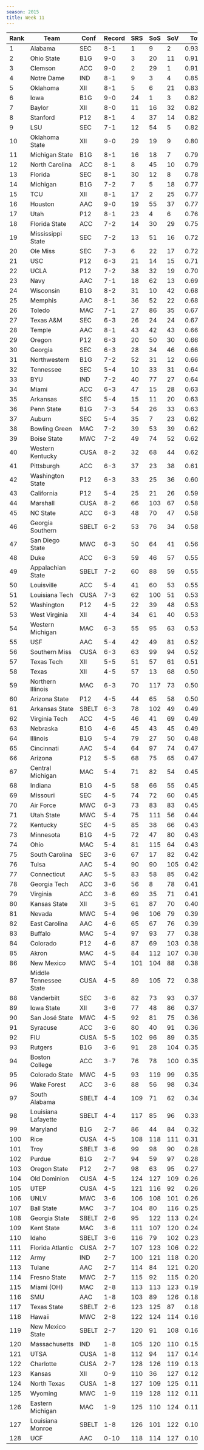 ```yaml
---
season: 2015
title: Week 11
---
```

<table class="display"><thead><tr><th>Rank</th><th>Team</th><th>Conf</th><th>Record</th><th>SRS</th><th>SoS</th><th>SoV</th><th>Total</th></tr></thead><tbody>
<tr><td>1</td><td>Alabama</td><td>SEC</td><td>8-1</td><td>1</td><td>9</td><td>2</td><td>0.93049</td></tr>
<tr><td>2</td><td>Ohio State</td><td>B1G</td><td>9-0</td><td>3</td><td>20</td><td>11</td><td>0.91452</td></tr>
<tr><td>3</td><td>Clemson</td><td>ACC</td><td>9-0</td><td>2</td><td>29</td><td>1</td><td>0.91345</td></tr>
<tr><td>4</td><td>Notre Dame</td><td>IND</td><td>8-1</td><td>9</td><td>3</td><td>4</td><td>0.85210</td></tr>
<tr><td>5</td><td>Oklahoma</td><td>XII</td><td>8-1</td><td>5</td><td>6</td><td>21</td><td>0.83115</td></tr>
<tr><td>6</td><td>Iowa</td><td>B1G</td><td>9-0</td><td>24</td><td>1</td><td>3</td><td>0.82885</td></tr>
<tr><td>7</td><td>Baylor</td><td>XII</td><td>8-0</td><td>11</td><td>16</td><td>32</td><td>0.82608</td></tr>
<tr><td>8</td><td>Stanford</td><td>P12</td><td>8-1</td><td>4</td><td>37</td><td>14</td><td>0.82525</td></tr>
<tr><td>9</td><td>LSU</td><td>SEC</td><td>7-1</td><td>12</td><td>54</td><td>5</td><td>0.82020</td></tr>
<tr><td>10</td><td>Oklahoma State</td><td>XII</td><td>9-0</td><td>29</td><td>19</td><td>9</td><td>0.80670</td></tr>
<tr><td>11</td><td>Michigan State</td><td>B1G</td><td>8-1</td><td>16</td><td>18</td><td>7</td><td>0.79762</td></tr>
<tr><td>12</td><td>North Carolina</td><td>ACC</td><td>8-1</td><td>8</td><td>45</td><td>10</td><td>0.79394</td></tr>
<tr><td>13</td><td>Florida</td><td>SEC</td><td>8-1</td><td>30</td><td>12</td><td>8</td><td>0.78174</td></tr>
<tr><td>14</td><td>Michigan</td><td>B1G</td><td>7-2</td><td>7</td><td>5</td><td>18</td><td>0.77972</td></tr>
<tr><td>15</td><td>TCU</td><td>XII</td><td>8-1</td><td>17</td><td>2</td><td>25</td><td>0.77552</td></tr>
<tr><td>16</td><td>Houston</td><td>AAC</td><td>9-0</td><td>19</td><td>55</td><td>37</td><td>0.77167</td></tr>
<tr><td>17</td><td>Utah</td><td>P12</td><td>8-1</td><td>23</td><td>4</td><td>6</td><td>0.76732</td></tr>
<tr><td>18</td><td>Florida State</td><td>ACC</td><td>7-2</td><td>14</td><td>30</td><td>29</td><td>0.75693</td></tr>
<tr><td>19</td><td>Mississippi State</td><td>SEC</td><td>7-2</td><td>13</td><td>51</td><td>16</td><td>0.72912</td></tr>
<tr><td>20</td><td>Ole Miss</td><td>SEC</td><td>7-3</td><td>6</td><td>22</td><td>17</td><td>0.72328</td></tr>
<tr><td>21</td><td>USC</td><td>P12</td><td>6-3</td><td>21</td><td>14</td><td>15</td><td>0.71197</td></tr>
<tr><td>22</td><td>UCLA</td><td>P12</td><td>7-2</td><td>38</td><td>32</td><td>19</td><td>0.70587</td></tr>
<tr><td>23</td><td>Navy</td><td>AAC</td><td>7-1</td><td>18</td><td>62</td><td>13</td><td>0.69386</td></tr>
<tr><td>24</td><td>Wisconsin</td><td>B1G</td><td>8-2</td><td>31</td><td>10</td><td>42</td><td>0.68778</td></tr>
<tr><td>25</td><td>Memphis</td><td>AAC</td><td>8-1</td><td>36</td><td>52</td><td>22</td><td>0.68345</td></tr>
<tr><td>26</td><td>Toledo</td><td>MAC</td><td>7-1</td><td>27</td><td>86</td><td>35</td><td>0.67601</td></tr>
<tr><td>27</td><td>Texas A&M</td><td>SEC</td><td>6-3</td><td>26</td><td>24</td><td>24</td><td>0.67589</td></tr>
<tr><td>28</td><td>Temple</td><td>AAC</td><td>8-1</td><td>43</td><td>42</td><td>43</td><td>0.66947</td></tr>
<tr><td>29</td><td>Oregon</td><td>P12</td><td>6-3</td><td>20</td><td>50</td><td>30</td><td>0.66782</td></tr>
<tr><td>30</td><td>Georgia</td><td>SEC</td><td>6-3</td><td>28</td><td>34</td><td>46</td><td>0.66264</td></tr>
<tr><td>31</td><td>Northwestern</td><td>B1G</td><td>7-2</td><td>52</td><td>31</td><td>12</td><td>0.66054</td></tr>
<tr><td>32</td><td>Tennessee</td><td>SEC</td><td>5-4</td><td>10</td><td>33</td><td>31</td><td>0.64801</td></tr>
<tr><td>33</td><td>BYU</td><td>IND</td><td>7-2</td><td>40</td><td>77</td><td>27</td><td>0.64035</td></tr>
<tr><td>34</td><td>Miami</td><td>ACC</td><td>6-3</td><td>47</td><td>15</td><td>28</td><td>0.63955</td></tr>
<tr><td>35</td><td>Arkansas</td><td>SEC</td><td>5-4</td><td>15</td><td>11</td><td>20</td><td>0.63256</td></tr>
<tr><td>36</td><td>Penn State</td><td>B1G</td><td>7-3</td><td>54</td><td>26</td><td>33</td><td>0.63100</td></tr>
<tr><td>37</td><td>Auburn</td><td>SEC</td><td>5-4</td><td>35</td><td>7</td><td>23</td><td>0.62720</td></tr>
<tr><td>38</td><td>Bowling Green</td><td>MAC</td><td>7-2</td><td>39</td><td>53</td><td>39</td><td>0.62694</td></tr>
<tr><td>39</td><td>Boise State</td><td>MWC</td><td>7-2</td><td>49</td><td>74</td><td>52</td><td>0.62533</td></tr>
<tr><td>40</td><td>Western Kentucky</td><td>CUSA</td><td>8-2</td><td>32</td><td>68</td><td>44</td><td>0.62506</td></tr>
<tr><td>41</td><td>Pittsburgh</td><td>ACC</td><td>6-3</td><td>37</td><td>23</td><td>38</td><td>0.61639</td></tr>
<tr><td>42</td><td>Washington State</td><td>P12</td><td>6-3</td><td>33</td><td>25</td><td>36</td><td>0.60766</td></tr>
<tr><td>43</td><td>California</td><td>P12</td><td>5-4</td><td>25</td><td>21</td><td>26</td><td>0.59341</td></tr>
<tr><td>44</td><td>Marshall</td><td>CUSA</td><td>8-2</td><td>66</td><td>103</td><td>67</td><td>0.58657</td></tr>
<tr><td>45</td><td>NC State</td><td>ACC</td><td>6-3</td><td>48</td><td>70</td><td>47</td><td>0.58540</td></tr>
<tr><td>46</td><td>Georgia Southern</td><td>SBELT</td><td>6-2</td><td>53</td><td>76</td><td>34</td><td>0.58383</td></tr>
<tr><td>47</td><td>San Diego State</td><td>MWC</td><td>6-3</td><td>50</td><td>64</td><td>41</td><td>0.56602</td></tr>
<tr><td>48</td><td>Duke</td><td>ACC</td><td>6-3</td><td>59</td><td>46</td><td>57</td><td>0.55918</td></tr>
<tr><td>49</td><td>Appalachian State</td><td>SBELT</td><td>7-2</td><td>60</td><td>88</td><td>59</td><td>0.55676</td></tr>
<tr><td>50</td><td>Louisville</td><td>ACC</td><td>5-4</td><td>41</td><td>60</td><td>53</td><td>0.55191</td></tr>
<tr><td>51</td><td>Louisiana Tech</td><td>CUSA</td><td>7-3</td><td>62</td><td>100</td><td>51</td><td>0.53868</td></tr>
<tr><td>52</td><td>Washington</td><td>P12</td><td>4-5</td><td>22</td><td>39</td><td>48</td><td>0.53713</td></tr>
<tr><td>53</td><td>West Virginia</td><td>XII</td><td>4-4</td><td>34</td><td>61</td><td>40</td><td>0.53545</td></tr>
<tr><td>54</td><td>Western Michigan</td><td>MAC</td><td>6-3</td><td>55</td><td>95</td><td>63</td><td>0.53427</td></tr>
<tr><td>55</td><td>USF</td><td>AAC</td><td>5-4</td><td>42</td><td>49</td><td>81</td><td>0.52846</td></tr>
<tr><td>56</td><td>Southern Miss</td><td>CUSA</td><td>6-3</td><td>63</td><td>99</td><td>94</td><td>0.52284</td></tr>
<tr><td>57</td><td>Texas Tech</td><td>XII</td><td>5-5</td><td>51</td><td>57</td><td>61</td><td>0.51088</td></tr>
<tr><td>58</td><td>Texas</td><td>XII</td><td>4-5</td><td>57</td><td>13</td><td>68</td><td>0.50509</td></tr>
<tr><td>59</td><td>Northern Illinois</td><td>MAC</td><td>6-3</td><td>70</td><td>117</td><td>73</td><td>0.50370</td></tr>
<tr><td>60</td><td>Arizona State</td><td>P12</td><td>4-5</td><td>44</td><td>65</td><td>58</td><td>0.50193</td></tr>
<tr><td>61</td><td>Arkansas State</td><td>SBELT</td><td>6-3</td><td>78</td><td>102</td><td>49</td><td>0.49795</td></tr>
<tr><td>62</td><td>Virginia Tech</td><td>ACC</td><td>4-5</td><td>46</td><td>41</td><td>69</td><td>0.49547</td></tr>
<tr><td>63</td><td>Nebraska</td><td>B1G</td><td>4-6</td><td>45</td><td>43</td><td>45</td><td>0.49192</td></tr>
<tr><td>64</td><td>Illinois</td><td>B1G</td><td>5-4</td><td>79</td><td>27</td><td>50</td><td>0.48335</td></tr>
<tr><td>65</td><td>Cincinnati</td><td>AAC</td><td>5-4</td><td>64</td><td>97</td><td>74</td><td>0.47812</td></tr>
<tr><td>66</td><td>Arizona</td><td>P12</td><td>5-5</td><td>68</td><td>75</td><td>65</td><td>0.47562</td></tr>
<tr><td>67</td><td>Central Michigan</td><td>MAC</td><td>5-4</td><td>71</td><td>82</td><td>54</td><td>0.45783</td></tr>
<tr><td>68</td><td>Indiana</td><td>B1G</td><td>4-5</td><td>58</td><td>66</td><td>55</td><td>0.45496</td></tr>
<tr><td>69</td><td>Missouri</td><td>SEC</td><td>4-5</td><td>74</td><td>72</td><td>60</td><td>0.45295</td></tr>
<tr><td>70</td><td>Air Force</td><td>MWC</td><td>6-3</td><td>73</td><td>83</td><td>83</td><td>0.45234</td></tr>
<tr><td>71</td><td>Utah State</td><td>MWC</td><td>5-4</td><td>75</td><td>111</td><td>56</td><td>0.44118</td></tr>
<tr><td>72</td><td>Kentucky</td><td>SEC</td><td>4-5</td><td>85</td><td>38</td><td>66</td><td>0.43622</td></tr>
<tr><td>73</td><td>Minnesota</td><td>B1G</td><td>4-5</td><td>72</td><td>47</td><td>80</td><td>0.43237</td></tr>
<tr><td>74</td><td>Ohio</td><td>MAC</td><td>5-4</td><td>81</td><td>115</td><td>64</td><td>0.43069</td></tr>
<tr><td>75</td><td>South Carolina</td><td>SEC</td><td>3-6</td><td>67</td><td>17</td><td>82</td><td>0.42572</td></tr>
<tr><td>76</td><td>Tulsa</td><td>AAC</td><td>5-4</td><td>90</td><td>90</td><td>105</td><td>0.42386</td></tr>
<tr><td>77</td><td>Connecticut</td><td>AAC</td><td>5-5</td><td>83</td><td>58</td><td>85</td><td>0.42083</td></tr>
<tr><td>78</td><td>Georgia Tech</td><td>ACC</td><td>3-6</td><td>56</td><td>8</td><td>78</td><td>0.41827</td></tr>
<tr><td>79</td><td>Virginia</td><td>ACC</td><td>3-6</td><td>69</td><td>35</td><td>71</td><td>0.41552</td></tr>
<tr><td>80</td><td>Kansas State</td><td>XII</td><td>3-5</td><td>61</td><td>87</td><td>70</td><td>0.40393</td></tr>
<tr><td>81</td><td>Nevada</td><td>MWC</td><td>5-4</td><td>96</td><td>106</td><td>79</td><td>0.39959</td></tr>
<tr><td>82</td><td>East Carolina</td><td>AAC</td><td>4-6</td><td>65</td><td>67</td><td>76</td><td>0.39738</td></tr>
<tr><td>83</td><td>Buffalo</td><td>MAC</td><td>5-4</td><td>97</td><td>93</td><td>77</td><td>0.38914</td></tr>
<tr><td>84</td><td>Colorado</td><td>P12</td><td>4-6</td><td>87</td><td>69</td><td>103</td><td>0.38300</td></tr>
<tr><td>85</td><td>Akron</td><td>MAC</td><td>4-5</td><td>84</td><td>112</td><td>107</td><td>0.38286</td></tr>
<tr><td>86</td><td>New Mexico</td><td>MWC</td><td>5-4</td><td>101</td><td>104</td><td>88</td><td>0.38191</td></tr>
<tr><td>87</td><td>Middle Tennessee State</td><td>CUSA</td><td>4-5</td><td>89</td><td>105</td><td>72</td><td>0.38111</td></tr>
<tr><td>88</td><td>Vanderbilt</td><td>SEC</td><td>3-6</td><td>82</td><td>73</td><td>93</td><td>0.37663</td></tr>
<tr><td>89</td><td>Iowa State</td><td>XII</td><td>3-6</td><td>77</td><td>48</td><td>86</td><td>0.37202</td></tr>
<tr><td>90</td><td>San José State</td><td>MWC</td><td>4-5</td><td>92</td><td>81</td><td>75</td><td>0.36612</td></tr>
<tr><td>91</td><td>Syracuse</td><td>ACC</td><td>3-6</td><td>80</td><td>40</td><td>91</td><td>0.36516</td></tr>
<tr><td>92</td><td>FIU</td><td>CUSA</td><td>5-5</td><td>102</td><td>96</td><td>89</td><td>0.35613</td></tr>
<tr><td>93</td><td>Rutgers</td><td>B1G</td><td>3-6</td><td>91</td><td>28</td><td>104</td><td>0.35522</td></tr>
<tr><td>94</td><td>Boston College</td><td>ACC</td><td>3-7</td><td>76</td><td>78</td><td>100</td><td>0.35378</td></tr>
<tr><td>95</td><td>Colorado State</td><td>MWC</td><td>4-5</td><td>93</td><td>119</td><td>99</td><td>0.35334</td></tr>
<tr><td>96</td><td>Wake Forest</td><td>ACC</td><td>3-6</td><td>88</td><td>56</td><td>98</td><td>0.34767</td></tr>
<tr><td>97</td><td>South Alabama</td><td>SBELT</td><td>4-4</td><td>109</td><td>71</td><td>62</td><td>0.34477</td></tr>
<tr><td>98</td><td>Louisiana Lafayette</td><td>SBELT</td><td>4-4</td><td>117</td><td>85</td><td>96</td><td>0.33087</td></tr>
<tr><td>99</td><td>Maryland</td><td>B1G</td><td>2-7</td><td>86</td><td>44</td><td>84</td><td>0.32400</td></tr>
<tr><td>100</td><td>Rice</td><td>CUSA</td><td>4-5</td><td>108</td><td>118</td><td>111</td><td>0.31372</td></tr>
<tr><td>101</td><td>Troy</td><td>SBELT</td><td>3-6</td><td>99</td><td>98</td><td>90</td><td>0.28679</td></tr>
<tr><td>102</td><td>Purdue</td><td>B1G</td><td>2-7</td><td>94</td><td>59</td><td>97</td><td>0.28017</td></tr>
<tr><td>103</td><td>Oregon State</td><td>P12</td><td>2-7</td><td>98</td><td>63</td><td>95</td><td>0.27531</td></tr>
<tr><td>104</td><td>Old Dominion</td><td>CUSA</td><td>4-5</td><td>124</td><td>127</td><td>109</td><td>0.26668</td></tr>
<tr><td>105</td><td>UTEP</td><td>CUSA</td><td>4-5</td><td>121</td><td>116</td><td>92</td><td>0.26463</td></tr>
<tr><td>106</td><td>UNLV</td><td>MWC</td><td>3-6</td><td>106</td><td>108</td><td>101</td><td>0.26204</td></tr>
<tr><td>107</td><td>Ball State</td><td>MAC</td><td>3-7</td><td>104</td><td>80</td><td>116</td><td>0.25241</td></tr>
<tr><td>108</td><td>Georgia State</td><td>SBELT</td><td>2-6</td><td>95</td><td>122</td><td>113</td><td>0.24998</td></tr>
<tr><td>109</td><td>Kent State</td><td>MAC</td><td>3-6</td><td>111</td><td>107</td><td>120</td><td>0.24575</td></tr>
<tr><td>110</td><td>Idaho</td><td>SBELT</td><td>3-6</td><td>116</td><td>79</td><td>102</td><td>0.23262</td></tr>
<tr><td>111</td><td>Florida Atlantic</td><td>CUSA</td><td>2-7</td><td>107</td><td>123</td><td>106</td><td>0.22016</td></tr>
<tr><td>112</td><td>Army</td><td>IND</td><td>2-7</td><td>100</td><td>121</td><td>118</td><td>0.20364</td></tr>
<tr><td>113</td><td>Tulane</td><td>AAC</td><td>2-7</td><td>114</td><td>84</td><td>121</td><td>0.20299</td></tr>
<tr><td>114</td><td>Fresno State</td><td>MWC</td><td>2-7</td><td>115</td><td>92</td><td>115</td><td>0.20216</td></tr>
<tr><td>115</td><td>Miami (OH)</td><td>MAC</td><td>2-8</td><td>113</td><td>113</td><td>123</td><td>0.19118</td></tr>
<tr><td>116</td><td>SMU</td><td>AAC</td><td>1-8</td><td>103</td><td>89</td><td>126</td><td>0.18844</td></tr>
<tr><td>117</td><td>Texas State</td><td>SBELT</td><td>2-6</td><td>123</td><td>125</td><td>87</td><td>0.18766</td></tr>
<tr><td>118</td><td>Hawaii</td><td>MWC</td><td>2-8</td><td>122</td><td>124</td><td>114</td><td>0.16888</td></tr>
<tr><td>119</td><td>New Mexico State</td><td>SBELT</td><td>2-7</td><td>120</td><td>91</td><td>108</td><td>0.16363</td></tr>
<tr><td>120</td><td>Massachusetts</td><td>IND</td><td>1-8</td><td>105</td><td>120</td><td>110</td><td>0.15912</td></tr>
<tr><td>121</td><td>UTSA</td><td>CUSA</td><td>1-8</td><td>112</td><td>94</td><td>117</td><td>0.14712</td></tr>
<tr><td>122</td><td>Charlotte</td><td>CUSA</td><td>2-7</td><td>128</td><td>126</td><td>119</td><td>0.13873</td></tr>
<tr><td>123</td><td>Kansas</td><td>XII</td><td>0-9</td><td>110</td><td>36</td><td>127</td><td>0.12525</td></tr>
<tr><td>124</td><td>North Texas</td><td>CUSA</td><td>1-8</td><td>127</td><td>109</td><td>125</td><td>0.11776</td></tr>
<tr><td>125</td><td>Wyoming</td><td>MWC</td><td>1-9</td><td>119</td><td>128</td><td>112</td><td>0.11677</td></tr>
<tr><td>126</td><td>Eastern Michigan</td><td>MAC</td><td>1-9</td><td>125</td><td>110</td><td>124</td><td>0.11002</td></tr>
<tr><td>127</td><td>Louisiana Monroe</td><td>SBELT</td><td>1-8</td><td>126</td><td>101</td><td>122</td><td>0.10442</td></tr>
<tr><td>128</td><td>UCF</td><td>AAC</td><td>0-10</td><td>118</td><td>114</td><td>127</td><td>0.10398</td></tr>
</tbody></table>
